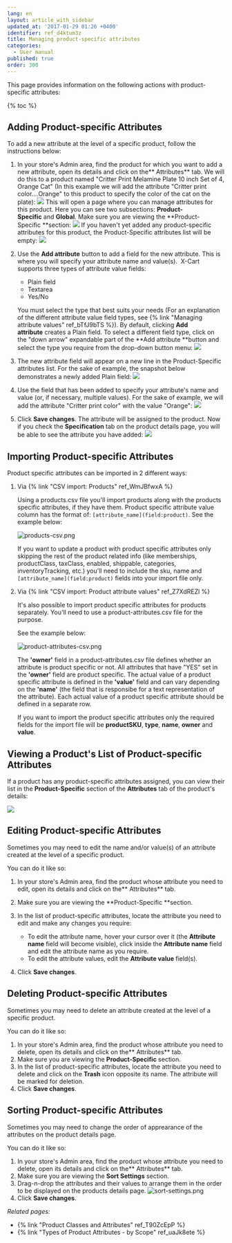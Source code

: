 ```yaml
---
lang: en
layout: article_with_sidebar
updated_at: '2017-01-29 01:26 +0400'
identifier: ref_d4ktum3z
title: Managing product-specific attributes
categories:
  - User manual
published: true
order: 300
---
```

This page provides information on the following actions with product-specific attributes:

{% toc %}

## Adding Product-specific Attributes 

To add a new attribute at the level of a specific product, follow the instructions below:

1.  In your store's Admin area, find the product for which you want to add a new attribute, open its details and click on the** Attributes** tab. We will do this to a product named "Critter Print Melamine Plate 10 inch Set of 4, Orange Cat" (In this example we will add the attribute "Critter print color....Orange" to this product to specify the color of the cat on the plate):
    ![]({{site.baseurl}}/attachments/7504853/8719250.png)
    This will open a page where you can manage attributes for this product. Here you can see two subsections: **Product-Specific** and **Global**. Make sure you are viewing the **Product-Specific **section:
    ![]({{site.baseurl}}/attachments/7504853/8719251.png)
    If you haven't yet added any product-specific attributes for this product, the Product-Specific attributes list will be empty:
    ![]({{site.baseurl}}/attachments/7504853/8719252.png)
2.  Use the **Add attribute** button to add a field for the new attribute. This is where you will specify your attribute name and value(s). 
    X-Cart supports three types of attribute value fields:

    *   Plain field
    *   Textarea
    *   Yes/No

    You must select the type that best suits your needs (For an explanation of the different attribute value field types, see {% link "Managing attribute values" ref_bTfJ9bTS %}). By default, clicking **Add attribute** creates a Plain field. To select a different field type, click on the "down arrow" expandable part of the **Add attribute **button and select the type you require from the drop-down button menu:
    ![]({{site.baseurl}}/attachments/7504853/8719253.png)
3.  The new attribute field will appear on a new line in the Product-Specific attributes list. For the sake of example, the snapshot below demonstrates a newly added Plain field:
    ![]({{site.baseurl}}/attachments/7504853/8719254.png)
4.  Use the field that has been added to specify your attribute's name and value (or, if necessary, multiple values). For the sake of example, we will add the attribute "Critter print color" with the value "Orange":
    ![]({{site.baseurl}}/attachments/7504853/8719255.png)
5.  Click **Save changes**. The attribute will be assigned to the product.
    Now if you check the **Specification** tab on the product details page, you will be able to see the attribute you have added:
    ![]({{site.baseurl}}/attachments/7504853/7602459.png)
    
## Importing Product-specific Attributes

Product specific attributes can be imported in 2 different ways:

1. Via {% link "CSV import: Products" ref_WmJBfwxA %}
   
   Using a products.csv file you'll import products along with the products specific attributes, if they have them. Product specific attribute value column has the format of: `[attribute_name](field:product)`. 
   See the example below:

   ![products-csv.png]({{site.baseurl}}/attachments/ref_d4ktum3z/products-csv.png)
   
   If you want to update a product with product specific attributes only skipping the rest of the product related info (like memberships, productClass, taxClass, enabled, shippable, categories, inventoryTracking, etc.) you'll need to include the sku, name and `[attribute_name](field:product)` fields into your import file only.

2. Via {% link "CSV import: Product attribute values" ref_Z7XdREZl %}
   
   It's also possible to import product specific attributes for products separately. You'll need to use a product-attributes.csv file for the purpose.
   
   See the example below:
   
   ![product-attributes-csv.png]({{site.baseurl}}/attachments/ref_d4ktum3z/product-attributes-csv.png)
   
   The **'owner'** field in a product-attributes.csv file defines whether an attribute is product specific or not. All attributes that have "YES" set in the **'owner'** field are product specific. The actual value of a product specific attribute is defined in the **'value'** field and can vary depending on the **'name'** (the field that is responsibe for a text representation of the attribute). Each actual value of a product specific attribute should be defined in a separate row.
   
   If you want to import the product specific attributes only the required fields for the import file will be **productSKU**, **type**, **name**, **owner** and **value**. 


## Viewing a Product's List of Product-specific Attributes

If a product has any product-specific attributes assigned, you can view their list in the **Product-Specific** section of the **Attributes** tab of the product's details:

![]({{site.baseurl}}/attachments/7504853/8719256.png)

## Editing Product-specific Attributes

Sometimes you may need to edit the name and/or value(s) of an attribute created at the level of a specific product.

You can do it like so:

1.  In your store's Admin area, find the product whose attribute you need to edit, open its details and click on the** Attributes** tab. 
2.  Make sure you are viewing the **Product-Specific **section.
3.  In the list of product-specific attributes, locate the attribute you need to edit and make any changes you require:

    *   To edit the attribute name, hover your cursor over it (the **Attribute name** field will become visible), click inside the **Attribute name** field and edit the attribute name as you require. 
    *   To edit the attribute values, edit the **Attribute value** field(s).
4.  Click **Save changes**.

## Deleting Product-specific Attributes

Sometimes you may need to delete an attribute created at the level of a specific product.

You can do it like so:

1.  In your store's Admin area, find the product whose attribute you need to delete, open its details and click on the** Attributes** tab. 
2.  Make sure you are viewing the **Product-Specific** section.
3.  In the list of product-specific attributes, locate the attribute you need to delete and click on the **Trash** icon opposite its name. The attribute will be marked for deletion.
4.  Click **Save changes**.

## Sorting Product-specific Attributes

Sometimes you may need to change the order of apprearance of the attributes on the product details page. 

You can do it like so:

1.  In your store's Admin area, find the product whose attribute you need to delete, open its details and click on the** Attributes** tab. 
2.  Make sure you are viewing the **Sort Settings** section.
3.  Drag-n-drop the attributes and their values to arrange them in the order to be displayed on the products details page.
![sort-settings.png]({{site.baseurl}}/attachments/ref_d4ktum3z/sort-settings.png)
4.  Click **Save changes**.

_Related pages:_

*   {% link "Product Classes and Attributes" ref_T90ZcEpP %}
*   {% link "Types of Product Attributes - by Scope" ref_uaJk8ete %}
